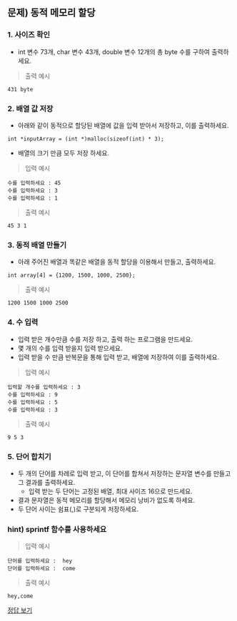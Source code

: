 ## 문제) 동적 메모리 할당

### 1. 사이즈 확인

* int 변수 73개, char 변수 43개, double 변수 12개의 총 byte 수를 구하여 출력하세요.

> 출력 예시 

```
431 byte
``` 

### 2. 배열 값 저장

* 아래와 같이 동적으로 할당된 배열에 값을 입력 받아서 저장하고, 이를 출력하세요. 

`int *inputArray = (int *)malloc(sizeof(int) * 3);`

* 배열의 크기 만큼 모두 저장 하세요.

> 입력 예시 

```
수를 입력하세요 : 45
수를 입력하세요 : 3
수를 입력하세요 : 1
```

> 출력 예시 

```
45 3 1 
```

### 3. 동적 배열 만들기
* 아래 주어진 배열과 똑같은 배열을 동적 할당을 이용해서 만들고, 출력하세요. 

`int array[4] = {1200, 1500, 1000, 2500};`

> 출력 예시 

```
1200 1500 1000 2500 
```

### 4. 수 입력
* 입력 받은 개수만큼 수를 저장 하고, 출력 하는 프로그램을 만드세요. 
* 몇 개의 수를 입력 받을지 입력 받으세요. 
* 입력 받을 수 만큼 반복문을 통해 입력 받고, 배열에 저장하여 이를 출력하세요.

> 입력 예시 

```
입력할 개수를 입력하세요 : 3
수를 입력하세요 : 9
수를 입력하세요 : 5
수를 입력하세요 : 3
```

> 출력 예시 

```
9 5 3 
```

### 5. 단어 합치기

* 두 개의 단어를 차례로 입력 받고, 이 단어를 합쳐서 저장하는 문자열 변수를 만들고 그 결과를 출력하세요. 
  * 입력 받는 두 단어는 고정된 배열, 최대 사이즈 16으로 만드세요.
* 결과 문자열은 동적 메모리를 할당해서 메모리 낭비가 없도록 하세요.
* 두 단어 사이는 쉼표(,)로 구분되게 저장하세요. 
### hint) sprintf 함수를 사용하세요

> 입력 예시 

```
단어를 입력하세요 :  hey
단어를 입력하세요 :  come
```

> 출력 예시 

```
hey,come
```


[정답 보기](quiz01.c)
